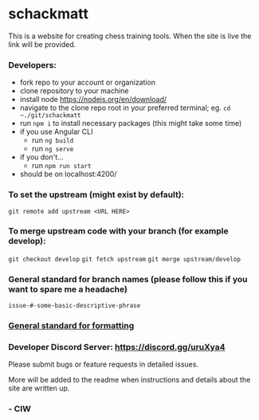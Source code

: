 # schackmatt

This is a website for creating chess training tools. When the site is live the link will be provided.

### Developers:

-   fork repo to your account or organization
-   clone repository to your machine
-   install node https://nodejs.org/en/download/
-   navigate to the clone repo root in your preferred terminal; eg. `cd ~./git/schackmatt`
-   run `npm i` to install necessary packages (this might take some time)
-   if you use Angular CLI
    -   run `ng build`
    -   run `ng serve`
-   if you don't...
    -   run `npm run start`
-   should be on localhost:4200/

### To set the upstream (might exist by default):

`git remote add upstream <URL HERE>`

### To merge upstream code with your branch (for example develop):

`git checkout develop`
`git fetch upstream`
`git merge upstream/develop`

### General standard for branch names (please follow this if you want to spare me a headache)

`issue-#-some-basic-descriptive-phrase`

### [General standard for formatting](https://github.com/ivarcode/schackmatt/blob/develop/JAVASCRIPT_GUIDELINES.md)

### Developer Discord Server: https://discord.gg/uruXya4

Please submit bugs or feature requests in detailed issues.

More will be added to the readme when instructions and details about the site are written up.

### - CIW
